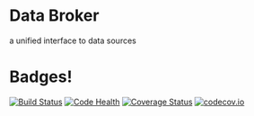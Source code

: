 Data Broker
==========

a unified interface to data sources


Badges!
=======
[![Build Status](https://travis-ci.org/NSLS-II/databroker.svg?branch=master)](https://travis-ci.org/NSLS-II/databroker)
[![Code Health](https://landscape.io/github/NSLS-II/databroker/master/landscape.svg?style=flat)](https://landscape.io/github/NSLS-II/databroker/master)
[![Coverage Status](https://coveralls.io/repos/NSLS-II/databroker/badge.svg)](https://coveralls.io/r/NSLS-II/databroker)
[![codecov.io](http://codecov.io/github/NSLS-II/databroker/coverage.svg?branch=master)](http://codecov.io/github/NSLS-II/databroker?branch=master)
